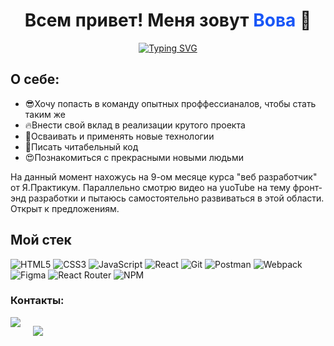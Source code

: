 <h1 align="center">Всем привет! Меня зовут 
    <a style='color: #1856F7FF; text-decoration: none; ' href="https://vk.com/id202491025" target="_blank">
      Вова 
     </a> 🙌    
</h1>
<p align="center">
<a href="https://git.io/typing-svg"><img src="https://readme-typing-svg.demolab.com?font=Fira+Code&duration=7000&pause=1000&color=1856F7&width=435&lines=%D0%AF+%D0%BD%D0%B0%D1%87%D0%B8%D0%BD%D0%B0%D1%8E%D1%89%D0%B8%D0%B9+front-end+%D1%80%D0%B0%D0%B7%D1%80%D0%B0%D0%B1%D0%BE%D1%82%D1%87%D0%B8%D0%BA;%D0%AF++front-end+%D1%80%D0%B0%D0%B7%D1%80%D0%B0%D0%B1%D0%BE%D1%82%D1%87%D0%B8%D0%BA" alt="Typing SVG" /></a>
  </p>
<h2>О себе:</h2>
<ul>
    <li>😎Хочу попасть в команду опытных проффессианалов, чтобы стать таким же</li>
    <li>🔥Внести свой вклад в реализации крутого проекта</li>
    <li>💪Осваивать и применять новые технологии</li>
    <li>🧐Писать читабельный код</li>
    <li>😍Познакомиться с прекрасными новыми людьми</li>
</ul>
<p>
На данный момент нахожусь на 9-ом месяце курса "веб разработчик" от Я.Практикум. Параллельно смотрю видео на yuoTube на тему фронт-энд разработки и пытаюсь самостоятельно развиваться в этой области. Открыт к предложениям.
</p>

## Мой стек

![HTML5](https://img.shields.io/badge/html5-%23E34F26.svg?style=for-the-badge&logo=html5&logoColor=white)
![CSS3](https://img.shields.io/badge/css3-%231572B6.svg?style=for-the-badge&logo=css3&logoColor=white)
![JavaScript](https://img.shields.io/badge/javascript-%23323330.svg?style=for-the-badge&logo=javascript&logoColor=%23F7DF1E)
![React](https://img.shields.io/badge/react-%2320232a.svg?style=for-the-badge&logo=react&logoColor=%2361DAFB)
![Git](https://img.shields.io/badge/git-%23F05033.svg?style=for-the-badge&logo=git&logoColor=white)
![Postman](https://img.shields.io/badge/Postman-FF6C37?style=for-the-badge&logo=postman&logoColor=white)
![Webpack](https://img.shields.io/badge/webpack-%238DD6F9.svg?style=for-the-badge&logo=webpack&logoColor=black)
![Figma](https://img.shields.io/badge/figma-%23F24E1E.svg?style=for-the-badge&logo=figma&logoColor=white)
![React Router](https://img.shields.io/badge/React_Router-CA4245?style=for-the-badge&logo=react-router&logoColor=white)
![NPM](https://img.shields.io/badge/NPM-%23000000.svg?style=for-the-badge&logo=npm&logoColor=white)

<h3>Контакты:</h3>
<div style="display:flex; gap:20px">  
<a href="https://t.me/Vladimirg40" target="_blank"><img src="https://img.shields.io/badge/-Telegram-090909?style=for-the-badge&logo=Telegram"></a>

<a href="https://vk.com/id202491025" target="_blank"><img src="https://img.shields.io/badge/-Вконтакте-090909?style=for-the-badge&logo=VK"></a>

</div>

